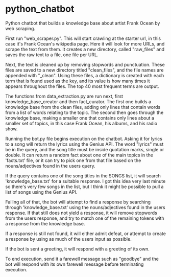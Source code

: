 # python_chatbot
Python chatbot that builds a knowledge base about artist Frank Ocean by web scraping.

First run "web_scraper.py". This will start crawling at the starter url, in this case
it's Frank Ocean's wikipedia page. Here it will look for more URLs, and scrape the text 
from them. It creates a new directory, called "raw_files" and saves the raw text to a file,
one file per URL. 

Next, the text is cleaned up by removing stopwords and punctuation. These files are saved to a
new directory titled "clean_files", and the file names are appended with "_clean". Using these files,
a dictionary is created with each term that is found used as the key, and its value is how many times 
it appears throughout the files. The top 40 most frequent terms are output.

The functions from data_extraction.py are run next, first knowledge_base_creator and then fact_curator.
The first one builds a knowledge base from the clean files, adding only lines that contain words from a 
list of words relating to the topic. The second then goes through the knowledge base, making a smaller one 
that contains only lines about a smaller set of topics, in this case Frank Ocean, his albums, and his radio
show. 

Running the bot.py file begins execution on the chatbot. Asking it for lyrics to a song will return
the lyrics using the Genius API. The word "lyrics" must be in the query, and the song title must be 
inside quotation marks, single or double. It can return a random fact about one of the main topics 
in the 'facts.txt' file, or it can try to pick one from that file based on the nouns/adjectives found in
the users query. 

If the query contains one of the song titles in the SONGS list, it will search 'knowledge_base.txt' for a
suitable response. I got this idea very last minute so there's very few songs in the list, but I think 
it might be possible to pull a list of songs using the Genius API. 

Failing all of that, the bot will attempt to find a response by searching through 'knowledge_base.txt' using
the nouns/adjectives found in the users response. If that still does not yield a response, it will remove
stopwords from the users response, and try to match one of the remaining tokens with a response from the 
knowledge base. 

If a response is still not found, it will either admit defeat, or attempt to create a response by using
as much of the users input as possible. 

If the bot is sent a greeting, it will respond with a greeting of its own.

To end execution, send it a farewell message such as "goodbye" and the bot will respond with its own
farewell message before terminating execution. 

